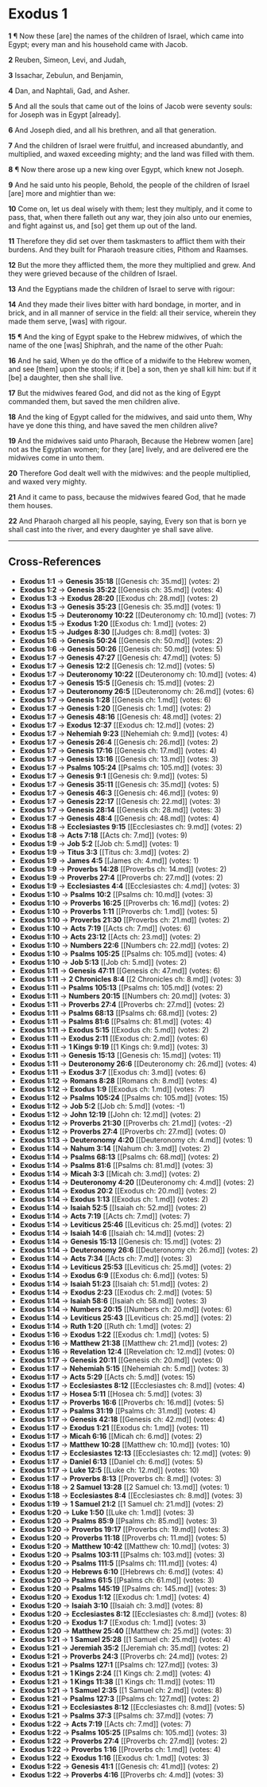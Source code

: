 # Exodus 1

**1** ¶ Now these [are] the names of the children of Israel, which came into Egypt; every man and his household came with Jacob.

**2** Reuben, Simeon, Levi, and Judah,

**3** Issachar, Zebulun, and Benjamin,

**4** Dan, and Naphtali, Gad, and Asher.

**5** And all the souls that came out of the loins of Jacob were seventy souls: for Joseph was in Egypt [already].

**6** And Joseph died, and all his brethren, and all that generation.

**7** And the children of Israel were fruitful, and increased abundantly, and multiplied, and waxed exceeding mighty; and the land was filled with them.

**8** ¶ Now there arose up a new king over Egypt, which knew not Joseph.

**9** And he said unto his people, Behold, the people of the children of Israel [are] more and mightier than we:

**10** Come on, let us deal wisely with them; lest they multiply, and it come to pass, that, when there falleth out any war, they join also unto our enemies, and fight against us, and [so] get them up out of the land.

**11** Therefore they did set over them taskmasters to afflict them with their burdens. And they built for Pharaoh treasure cities, Pithom and Raamses.

**12** But the more they afflicted them, the more they multiplied and grew. And they were grieved because of the children of Israel.

**13** And the Egyptians made the children of Israel to serve with rigour:

**14** And they made their lives bitter with hard bondage, in morter, and in brick, and in all manner of service in the field: all their service, wherein they made them serve, [was] with rigour.

**15** ¶ And the king of Egypt spake to the Hebrew midwives, of which the name of the one [was] Shiphrah, and the name of the other Puah:

**16** And he said, When ye do the office of a midwife to the Hebrew women, and see [them] upon the stools; if it [be] a son, then ye shall kill him: but if it [be] a daughter, then she shall live.

**17** But the midwives feared God, and did not as the king of Egypt commanded them, but saved the men children alive.

**18** And the king of Egypt called for the midwives, and said unto them, Why have ye done this thing, and have saved the men children alive?

**19** And the midwives said unto Pharaoh, Because the Hebrew women [are] not as the Egyptian women; for they [are] lively, and are delivered ere the midwives come in unto them.

**20** Therefore God dealt well with the midwives: and the people multiplied, and waxed very mighty.

**21** And it came to pass, because the midwives feared God, that he made them houses.

**22** And Pharaoh charged all his people, saying, Every son that is born ye shall cast into the river, and every daughter ye shall save alive.

---

## Cross-References

- **Exodus 1:1** → **Genesis 35:18** [[Genesis ch: 35.md]] (votes: 2)
- **Exodus 1:2** → **Genesis 35:22** [[Genesis ch: 35.md]] (votes: 4)
- **Exodus 1:3** → **Exodus 28:20** [[Exodus ch: 28.md]] (votes: 2)
- **Exodus 1:3** → **Genesis 35:23** [[Genesis ch: 35.md]] (votes: 1)
- **Exodus 1:5** → **Deuteronomy 10:22** [[Deuteronomy ch: 10.md]] (votes: 7)
- **Exodus 1:5** → **Exodus 1:20** [[Exodus ch: 1.md]] (votes: 2)
- **Exodus 1:5** → **Judges 8:30** [[Judges ch: 8.md]] (votes: 3)
- **Exodus 1:6** → **Genesis 50:24** [[Genesis ch: 50.md]] (votes: 2)
- **Exodus 1:6** → **Genesis 50:26** [[Genesis ch: 50.md]] (votes: 5)
- **Exodus 1:7** → **Genesis 47:27** [[Genesis ch: 47.md]] (votes: 5)
- **Exodus 1:7** → **Genesis 12:2** [[Genesis ch: 12.md]] (votes: 5)
- **Exodus 1:7** → **Deuteronomy 10:22** [[Deuteronomy ch: 10.md]] (votes: 4)
- **Exodus 1:7** → **Genesis 15:5** [[Genesis ch: 15.md]] (votes: 2)
- **Exodus 1:7** → **Deuteronomy 26:5** [[Deuteronomy ch: 26.md]] (votes: 6)
- **Exodus 1:7** → **Genesis 1:28** [[Genesis ch: 1.md]] (votes: 6)
- **Exodus 1:7** → **Genesis 1:20** [[Genesis ch: 1.md]] (votes: 2)
- **Exodus 1:7** → **Genesis 48:16** [[Genesis ch: 48.md]] (votes: 2)
- **Exodus 1:7** → **Exodus 12:37** [[Exodus ch: 12.md]] (votes: 2)
- **Exodus 1:7** → **Nehemiah 9:23** [[Nehemiah ch: 9.md]] (votes: 4)
- **Exodus 1:7** → **Genesis 26:4** [[Genesis ch: 26.md]] (votes: 2)
- **Exodus 1:7** → **Genesis 17:16** [[Genesis ch: 17.md]] (votes: 4)
- **Exodus 1:7** → **Genesis 13:16** [[Genesis ch: 13.md]] (votes: 3)
- **Exodus 1:7** → **Psalms 105:24** [[Psalms ch: 105.md]] (votes: 3)
- **Exodus 1:7** → **Genesis 9:1** [[Genesis ch: 9.md]] (votes: 5)
- **Exodus 1:7** → **Genesis 35:11** [[Genesis ch: 35.md]] (votes: 5)
- **Exodus 1:7** → **Genesis 46:3** [[Genesis ch: 46.md]] (votes: 9)
- **Exodus 1:7** → **Genesis 22:17** [[Genesis ch: 22.md]] (votes: 3)
- **Exodus 1:7** → **Genesis 28:14** [[Genesis ch: 28.md]] (votes: 3)
- **Exodus 1:7** → **Genesis 48:4** [[Genesis ch: 48.md]] (votes: 4)
- **Exodus 1:8** → **Ecclesiastes 9:15** [[Ecclesiastes ch: 9.md]] (votes: 2)
- **Exodus 1:8** → **Acts 7:18** [[Acts ch: 7.md]] (votes: 9)
- **Exodus 1:9** → **Job 5:2** [[Job ch: 5.md]] (votes: 1)
- **Exodus 1:9** → **Titus 3:3** [[Titus ch: 3.md]] (votes: 2)
- **Exodus 1:9** → **James 4:5** [[James ch: 4.md]] (votes: 1)
- **Exodus 1:9** → **Proverbs 14:28** [[Proverbs ch: 14.md]] (votes: 2)
- **Exodus 1:9** → **Proverbs 27:4** [[Proverbs ch: 27.md]] (votes: 2)
- **Exodus 1:9** → **Ecclesiastes 4:4** [[Ecclesiastes ch: 4.md]] (votes: 3)
- **Exodus 1:10** → **Psalms 10:2** [[Psalms ch: 10.md]] (votes: 3)
- **Exodus 1:10** → **Proverbs 16:25** [[Proverbs ch: 16.md]] (votes: 2)
- **Exodus 1:10** → **Proverbs 1:11** [[Proverbs ch: 1.md]] (votes: 5)
- **Exodus 1:10** → **Proverbs 21:30** [[Proverbs ch: 21.md]] (votes: 2)
- **Exodus 1:10** → **Acts 7:19** [[Acts ch: 7.md]] (votes: 6)
- **Exodus 1:10** → **Acts 23:12** [[Acts ch: 23.md]] (votes: 2)
- **Exodus 1:10** → **Numbers 22:6** [[Numbers ch: 22.md]] (votes: 2)
- **Exodus 1:10** → **Psalms 105:25** [[Psalms ch: 105.md]] (votes: 4)
- **Exodus 1:10** → **Job 5:13** [[Job ch: 5.md]] (votes: 2)
- **Exodus 1:11** → **Genesis 47:11** [[Genesis ch: 47.md]] (votes: 6)
- **Exodus 1:11** → **2 Chronicles 8:4** [[2 Chronicles ch: 8.md]] (votes: 3)
- **Exodus 1:11** → **Psalms 105:13** [[Psalms ch: 105.md]] (votes: 2)
- **Exodus 1:11** → **Numbers 20:15** [[Numbers ch: 20.md]] (votes: 3)
- **Exodus 1:11** → **Proverbs 27:4** [[Proverbs ch: 27.md]] (votes: 2)
- **Exodus 1:11** → **Psalms 68:13** [[Psalms ch: 68.md]] (votes: 2)
- **Exodus 1:11** → **Psalms 81:6** [[Psalms ch: 81.md]] (votes: 4)
- **Exodus 1:11** → **Exodus 5:15** [[Exodus ch: 5.md]] (votes: 2)
- **Exodus 1:11** → **Exodus 2:11** [[Exodus ch: 2.md]] (votes: 6)
- **Exodus 1:11** → **1 Kings 9:19** [[1 Kings ch: 9.md]] (votes: 3)
- **Exodus 1:11** → **Genesis 15:13** [[Genesis ch: 15.md]] (votes: 11)
- **Exodus 1:11** → **Deuteronomy 26:6** [[Deuteronomy ch: 26.md]] (votes: 4)
- **Exodus 1:11** → **Exodus 3:7** [[Exodus ch: 3.md]] (votes: 6)
- **Exodus 1:12** → **Romans 8:28** [[Romans ch: 8.md]] (votes: 4)
- **Exodus 1:12** → **Exodus 1:9** [[Exodus ch: 1.md]] (votes: 7)
- **Exodus 1:12** → **Psalms 105:24** [[Psalms ch: 105.md]] (votes: 15)
- **Exodus 1:12** → **Job 5:2** [[Job ch: 5.md]] (votes: -1)
- **Exodus 1:12** → **John 12:19** [[John ch: 12.md]] (votes: 2)
- **Exodus 1:12** → **Proverbs 21:30** [[Proverbs ch: 21.md]] (votes: -2)
- **Exodus 1:12** → **Proverbs 27:4** [[Proverbs ch: 27.md]] (votes: 0)
- **Exodus 1:13** → **Deuteronomy 4:20** [[Deuteronomy ch: 4.md]] (votes: 1)
- **Exodus 1:14** → **Nahum 3:14** [[Nahum ch: 3.md]] (votes: 2)
- **Exodus 1:14** → **Psalms 68:13** [[Psalms ch: 68.md]] (votes: 2)
- **Exodus 1:14** → **Psalms 81:6** [[Psalms ch: 81.md]] (votes: 3)
- **Exodus 1:14** → **Micah 3:3** [[Micah ch: 3.md]] (votes: 2)
- **Exodus 1:14** → **Deuteronomy 4:20** [[Deuteronomy ch: 4.md]] (votes: 2)
- **Exodus 1:14** → **Exodus 20:2** [[Exodus ch: 20.md]] (votes: 2)
- **Exodus 1:14** → **Exodus 1:13** [[Exodus ch: 1.md]] (votes: 2)
- **Exodus 1:14** → **Isaiah 52:5** [[Isaiah ch: 52.md]] (votes: 2)
- **Exodus 1:14** → **Acts 7:19** [[Acts ch: 7.md]] (votes: 7)
- **Exodus 1:14** → **Leviticus 25:46** [[Leviticus ch: 25.md]] (votes: 2)
- **Exodus 1:14** → **Isaiah 14:6** [[Isaiah ch: 14.md]] (votes: 2)
- **Exodus 1:14** → **Genesis 15:13** [[Genesis ch: 15.md]] (votes: 2)
- **Exodus 1:14** → **Deuteronomy 26:6** [[Deuteronomy ch: 26.md]] (votes: 2)
- **Exodus 1:14** → **Acts 7:34** [[Acts ch: 7.md]] (votes: 3)
- **Exodus 1:14** → **Leviticus 25:53** [[Leviticus ch: 25.md]] (votes: 2)
- **Exodus 1:14** → **Exodus 6:9** [[Exodus ch: 6.md]] (votes: 5)
- **Exodus 1:14** → **Isaiah 51:23** [[Isaiah ch: 51.md]] (votes: 2)
- **Exodus 1:14** → **Exodus 2:23** [[Exodus ch: 2.md]] (votes: 5)
- **Exodus 1:14** → **Isaiah 58:6** [[Isaiah ch: 58.md]] (votes: 3)
- **Exodus 1:14** → **Numbers 20:15** [[Numbers ch: 20.md]] (votes: 6)
- **Exodus 1:14** → **Leviticus 25:43** [[Leviticus ch: 25.md]] (votes: 2)
- **Exodus 1:14** → **Ruth 1:20** [[Ruth ch: 1.md]] (votes: 2)
- **Exodus 1:16** → **Exodus 1:22** [[Exodus ch: 1.md]] (votes: 5)
- **Exodus 1:16** → **Matthew 21:38** [[Matthew ch: 21.md]] (votes: 2)
- **Exodus 1:16** → **Revelation 12:4** [[Revelation ch: 12.md]] (votes: 0)
- **Exodus 1:17** → **Genesis 20:11** [[Genesis ch: 20.md]] (votes: 0)
- **Exodus 1:17** → **Nehemiah 5:15** [[Nehemiah ch: 5.md]] (votes: 3)
- **Exodus 1:17** → **Acts 5:29** [[Acts ch: 5.md]] (votes: 15)
- **Exodus 1:17** → **Ecclesiastes 8:12** [[Ecclesiastes ch: 8.md]] (votes: 4)
- **Exodus 1:17** → **Hosea 5:11** [[Hosea ch: 5.md]] (votes: 3)
- **Exodus 1:17** → **Proverbs 16:6** [[Proverbs ch: 16.md]] (votes: 5)
- **Exodus 1:17** → **Psalms 31:19** [[Psalms ch: 31.md]] (votes: 4)
- **Exodus 1:17** → **Genesis 42:18** [[Genesis ch: 42.md]] (votes: 4)
- **Exodus 1:17** → **Exodus 1:21** [[Exodus ch: 1.md]] (votes: 11)
- **Exodus 1:17** → **Micah 6:16** [[Micah ch: 6.md]] (votes: 2)
- **Exodus 1:17** → **Matthew 10:28** [[Matthew ch: 10.md]] (votes: 10)
- **Exodus 1:17** → **Ecclesiastes 12:13** [[Ecclesiastes ch: 12.md]] (votes: 9)
- **Exodus 1:17** → **Daniel 6:13** [[Daniel ch: 6.md]] (votes: 5)
- **Exodus 1:17** → **Luke 12:5** [[Luke ch: 12.md]] (votes: 10)
- **Exodus 1:17** → **Proverbs 8:13** [[Proverbs ch: 8.md]] (votes: 3)
- **Exodus 1:18** → **2 Samuel 13:28** [[2 Samuel ch: 13.md]] (votes: 1)
- **Exodus 1:18** → **Ecclesiastes 8:4** [[Ecclesiastes ch: 8.md]] (votes: 3)
- **Exodus 1:19** → **1 Samuel 21:2** [[1 Samuel ch: 21.md]] (votes: 2)
- **Exodus 1:20** → **Luke 1:50** [[Luke ch: 1.md]] (votes: 3)
- **Exodus 1:20** → **Psalms 85:9** [[Psalms ch: 85.md]] (votes: 3)
- **Exodus 1:20** → **Proverbs 19:17** [[Proverbs ch: 19.md]] (votes: 3)
- **Exodus 1:20** → **Proverbs 11:18** [[Proverbs ch: 11.md]] (votes: 5)
- **Exodus 1:20** → **Matthew 10:42** [[Matthew ch: 10.md]] (votes: 3)
- **Exodus 1:20** → **Psalms 103:11** [[Psalms ch: 103.md]] (votes: 3)
- **Exodus 1:20** → **Psalms 111:5** [[Psalms ch: 111.md]] (votes: 4)
- **Exodus 1:20** → **Hebrews 6:10** [[Hebrews ch: 6.md]] (votes: 4)
- **Exodus 1:20** → **Psalms 61:5** [[Psalms ch: 61.md]] (votes: 3)
- **Exodus 1:20** → **Psalms 145:19** [[Psalms ch: 145.md]] (votes: 3)
- **Exodus 1:20** → **Exodus 1:12** [[Exodus ch: 1.md]] (votes: 4)
- **Exodus 1:20** → **Isaiah 3:10** [[Isaiah ch: 3.md]] (votes: 8)
- **Exodus 1:20** → **Ecclesiastes 8:12** [[Ecclesiastes ch: 8.md]] (votes: 8)
- **Exodus 1:20** → **Exodus 1:7** [[Exodus ch: 1.md]] (votes: 3)
- **Exodus 1:20** → **Matthew 25:40** [[Matthew ch: 25.md]] (votes: 3)
- **Exodus 1:21** → **1 Samuel 25:28** [[1 Samuel ch: 25.md]] (votes: 4)
- **Exodus 1:21** → **Jeremiah 35:2** [[Jeremiah ch: 35.md]] (votes: 2)
- **Exodus 1:21** → **Proverbs 24:3** [[Proverbs ch: 24.md]] (votes: 2)
- **Exodus 1:21** → **Psalms 127:1** [[Psalms ch: 127.md]] (votes: 3)
- **Exodus 1:21** → **1 Kings 2:24** [[1 Kings ch: 2.md]] (votes: 4)
- **Exodus 1:21** → **1 Kings 11:38** [[1 Kings ch: 11.md]] (votes: 11)
- **Exodus 1:21** → **1 Samuel 2:35** [[1 Samuel ch: 2.md]] (votes: 8)
- **Exodus 1:21** → **Psalms 127:3** [[Psalms ch: 127.md]] (votes: 2)
- **Exodus 1:21** → **Ecclesiastes 8:12** [[Ecclesiastes ch: 8.md]] (votes: 5)
- **Exodus 1:21** → **Psalms 37:3** [[Psalms ch: 37.md]] (votes: 7)
- **Exodus 1:22** → **Acts 7:19** [[Acts ch: 7.md]] (votes: 7)
- **Exodus 1:22** → **Psalms 105:25** [[Psalms ch: 105.md]] (votes: 3)
- **Exodus 1:22** → **Proverbs 27:4** [[Proverbs ch: 27.md]] (votes: 2)
- **Exodus 1:22** → **Proverbs 1:16** [[Proverbs ch: 1.md]] (votes: 4)
- **Exodus 1:22** → **Exodus 1:16** [[Exodus ch: 1.md]] (votes: 3)
- **Exodus 1:22** → **Genesis 41:1** [[Genesis ch: 41.md]] (votes: 2)
- **Exodus 1:22** → **Proverbs 4:16** [[Proverbs ch: 4.md]] (votes: 3)
